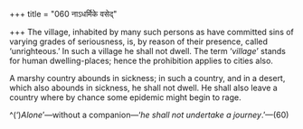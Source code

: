 +++
title = "060 नाऽधर्मिके वसेद्"

+++
The village, inhabited by many such persons as have committed sins of
varying grades of seriousness, is, by reason of their presence, called
‘unrighteous.’ In such a village he shall not dwell. The term
‘*village*’ stands for human dwelling-places; hence the prohibition
applies to cities also.

A marshy country abounds in sickness; in such a country, and in a
desert, which also abounds in sickness, he shall not dwell. He shall
also leave a country where by chance some epidemic might begin to rage.

^(‘)*Alone*’—without a companion—‘*he shall not undertake a
journey*.’—(60)


